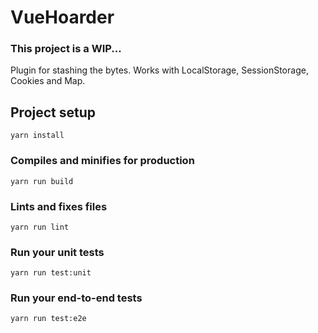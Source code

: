 # VueHoarder

### This project is a WIP...

Plugin for stashing the bytes. Works with LocalStorage, SessionStorage, Cookies and Map.

## Project setup
```
yarn install
```

### Compiles and minifies for production
```
yarn run build
```

### Lints and fixes files
```
yarn run lint
```

### Run your unit tests
```
yarn run test:unit
```

### Run your end-to-end tests
```
yarn run test:e2e
```
